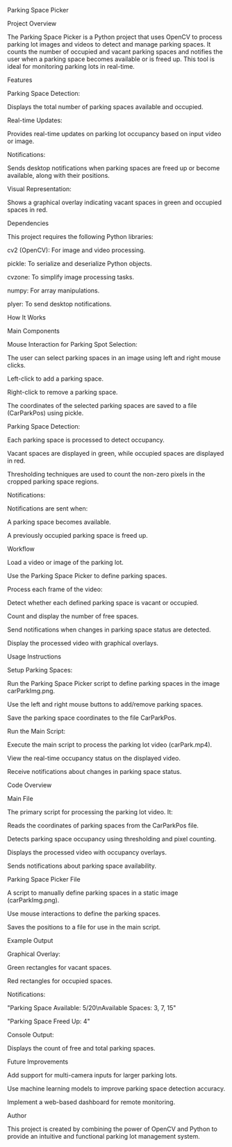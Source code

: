 Parking Space Picker

Project Overview

The Parking Space Picker is a Python project that uses OpenCV to process parking lot images and videos to detect and manage parking spaces. It counts the number of occupied and vacant parking spaces and notifies the user when a parking space becomes available or is freed up. This tool is ideal for monitoring parking lots in real-time.

Features

Parking Space Detection:

Displays the total number of parking spaces available and occupied.

Real-time Updates:

Provides real-time updates on parking lot occupancy based on input video or image.

Notifications:

Sends desktop notifications when parking spaces are freed up or become available, along with their positions.

Visual Representation:

Shows a graphical overlay indicating vacant spaces in green and occupied spaces in red.

Dependencies

This project requires the following Python libraries:

cv2 (OpenCV): For image and video processing.

pickle: To serialize and deserialize Python objects.

cvzone: To simplify image processing tasks.

numpy: For array manipulations.

plyer: To send desktop notifications.

How It Works

Main Components

Mouse Interaction for Parking Spot Selection:

The user can select parking spaces in an image using left and right mouse clicks.

Left-click to add a parking space.

Right-click to remove a parking space.

The coordinates of the selected parking spaces are saved to a file (CarParkPos) using pickle.

Parking Space Detection:

Each parking space is processed to detect occupancy.

Vacant spaces are displayed in green, while occupied spaces are displayed in red.

Thresholding techniques are used to count the non-zero pixels in the cropped parking space regions.

Notifications:

Notifications are sent when:

A parking space becomes available.

A previously occupied parking space is freed up.

Workflow

Load a video or image of the parking lot.

Use the Parking Space Picker to define parking spaces.

Process each frame of the video:

Detect whether each defined parking space is vacant or occupied.

Count and display the number of free spaces.

Send notifications when changes in parking space status are detected.

Display the processed video with graphical overlays.

Usage Instructions

Setup Parking Spaces:

Run the Parking Space Picker script to define parking spaces in the image carParkImg.png.

Use the left and right mouse buttons to add/remove parking spaces.

Save the parking space coordinates to the file CarParkPos.

Run the Main Script:

Execute the main script to process the parking lot video (carPark.mp4).

View the real-time occupancy status on the displayed video.

Receive notifications about changes in parking space status.

Code Overview

Main File

The primary script for processing the parking lot video. It:

Reads the coordinates of parking spaces from the CarParkPos file.

Detects parking space occupancy using thresholding and pixel counting.

Displays the processed video with occupancy overlays.

Sends notifications about parking space availability.

Parking Space Picker File

A script to manually define parking spaces in a static image (carParkImg.png).

Use mouse interactions to define the parking spaces.

Saves the positions to a file for use in the main script.

Example Output

Graphical Overlay:

Green rectangles for vacant spaces.

Red rectangles for occupied spaces.

Notifications:

"Parking Space Available: 5/20\nAvailable Spaces: 3, 7, 15"

"Parking Space Freed Up: 4"

Console Output:

Displays the count of free and total parking spaces.

Future Improvements

Add support for multi-camera inputs for larger parking lots.

Use machine learning models to improve parking space detection accuracy.

Implement a web-based dashboard for remote monitoring.

Author

This project is created by combining the power of OpenCV and Python to provide an intuitive and functional parking lot management system.
